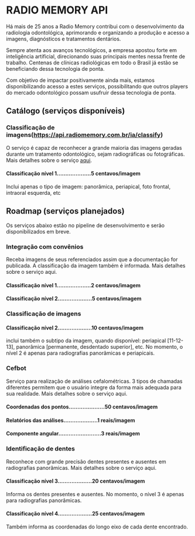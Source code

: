# RADIO MEMORY API

Há mais de 25 anos a Radio Memory contribui com o desenvolvimento da radiologia odontológica, aprimorando e organizando a produção e acesso a imagens, diagnósticos e tratamentos dentários.

Sempre atenta aos avanços tecnológicos, a empresa apostou forte em inteligência artificial, direcionando suas principais mentes nessa frente de trabalho. Centenas de clínicas radiológicas em todo o Brasil já estão se beneficiando dessa tecnologia de ponta.

Com objetivo de impactar positivamente ainda mais, estamos disponibilizando acesso a estes serviços, possibilitando que outros players do mercado odontológico possam usufruir dessa tecnologia de ponta.


## Catálogo (serviços disponíveis)

### Classificação de imagens(https://api.radiomemory.com.br/ia/classify)
O serviço é capaz de reconhecer a grande maioria das imagens geradas durante um tratamento odontológico, sejam radiográficas ou fotográficas. Mais detalhes sobre o serviço [aqui](https://github.com/radiomemory/api/tree/main/ia/classify).

#### Classificação nível 1....................5 centavos/imagem
Inclui apenas o tipo de imagem: panorâmica, periapical, foto frontal, intraoral esquerda, etc

## Roadmap (serviços planejados)
Os serviços abaixo estão no pipeline de desenvolvimento e serão disponibilizados em breve.

### Integração com convênios
Receba imagens de seus referenciados assim que a documentação for publicada. A classificação da imagem também é informada. Mais detalhes sobre o serviço aqui.

#### Classificação nível 1....................2 centavos/imagem
#### Classificação nível 2....................5 centavos/imagem

### Classificação de imagens

#### Classificação nível 2....................10 centavos/imagem
inclui também o subtipo da imagem, quando disponível: periapical [11-12-13], panorâmica [permanente, desdentado superior], etc. No momento, o nível 2 é apenas para radiografias panorâmicas e periapicais.

### Cefbot
Serviço para realização de análises cefalométricas. 3 tipos de chamadas diferentes permitem que o usuário integre da forma mais adequada para sua realidade. Mais detalhes sobre o serviço aqui.

#### Coordenadas dos pontos.....................50 centavos/imagem
#### Relatórios das análises....................1 reais/imagem
#### Componente angular.........................3 reais/imagem

### Identificação de dentes
Reconhece com grande precisão dentes presentes e ausentes em radiografias panorâmicas. Mais detalhes sobre o serviço aqui.

#### Classificação nível 3....................20 centavos/imagem
Informa os dentes presentes e ausentes. No momento, o nível 3 é apenas para radiografias panorâmicas.

#### Classificação nível 4....................25 centavos/imagem
Também informa as coordenadas do longo eixo de cada dente encontrado.
